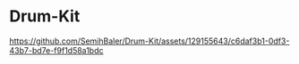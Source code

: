 # Drum-Kit

https://github.com/SemihBaler/Drum-Kit/assets/129155643/c6daf3b1-0df3-43b7-bd7e-f9f1d58a1bdc

